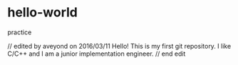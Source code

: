 # hello-world
practice

// edited by aveyond on 2016/03/11
Hello!
This is my first git repository.
I like C/C++ and I am a junior implementation engineer.
// end edit
